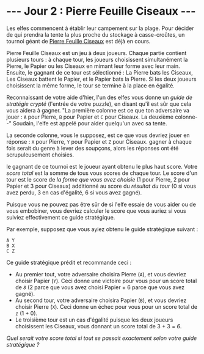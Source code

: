 # --- Jour 2 : Pierre Feuille Ciseaux ---

Les elfes commencent à établir leur campement sur la plage. Pour décider de qui prendra la tente la plus proche du stockage à casse-croûtes, un tournoi géant de [Pierre Feuille Ciseaux](https://fr.wikipedia.org/wiki/Pierre-papier-ciseaux) est déjà en cours.

Pierre Feuille Ciseaux est un jeu à deux joueurs. Chaque partie contient plusieurs tours : à chaque tour, les joueurs choisissent simultanément la Pierre, le Papier ou les Ciseaux en mimant leur forme avec leur main. Ensuite, le gagnant de ce tour est sélectionné : La Pierre bats les Ciseaux, Les Ciseaux battent le Papier, et le Papier bats la Pierre. Si les deux joueurs choisissent la même forme, le tour se termine à la place en égalité.

Reconnaissant de votre aide d'hier, l'un des elfes vous donne un *guide de stratégie crypté* (l'entrée de votre puzzle), en disant qu'il est sûr que cela vous aidera à gagner. "La première colonne est ce que ton adversaire va jouer : `A` pour Pierre, `B` pour Papier et `C` pour Ciseaux. La deuxième colonne--" Soudain, l'elfe est appelé pour aider quelqu'un avec sa tente.

La seconde colonne, vous le supposez, est ce que vous devriez jouer en réponse : `X` pour Pierre, `Y` pour Papier et `Z` pour Ciseaux. gagner à chaque fois serait du genre à lever des soupçons, alors les réponses ont été scrupuleusement choisies.

le gagnant de ce tournoi est le joueur ayant obtenu le plus haut score. Votre *score total* est la somme de tous vous scores de chaque tour. Le score d'un tour est le score de *la forme que vous avez choisie* (1 pour Pierre, 2 pour Papier et 3 pour Ciseaux) additionné au score du *résultat du tour* (0 si vous avez perdu, 3 en cas d'égalité, 6 si vous avez gagné).

Puisque vous ne pouvez pas être sûr de si l'elfe essaie de vous aider ou de vous embobiner, vous devriez calculer le score que vous auriez si vous suiviez effectivement ce guide stratégique.

Par exemple, supposez que vous ayiez obtenu le guide stratégique suivant :

```rps
A Y
B X
C Z
```

Ce guide stratégique prédit et recommande ceci :

- Au premier tout, votre adversaire choisira Pierre (`A`), et vous devriez choisir Papier (`Y`). Ceci donne une victoire pour vous pour un score total de *`8`* (2 parce que vous avez choisi Papier + 6 parce que vous avez gagné).
- Au second tour, votre adversaire choisira Papier (`B`), et vous devriez choisir Pierre (`X`). Ceci donne un échec pour vous pour un score total de *`1`* (1 + 0).
- Le troisième tour est un cas d'égalité puisque les deux joueurs choisissent les Ciseaux, vous donnant un score total de 3 + 3 = *6*.

*Quel serait votre score total si tout se passait exactement selon votre guide stratégique ?*
